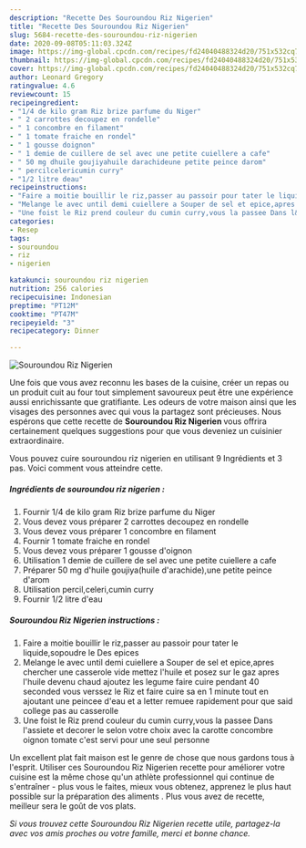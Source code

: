 ```yaml
---
description: "Recette Des Souroundou Riz Nigerien"
title: "Recette Des Souroundou Riz Nigerien"
slug: 5684-recette-des-souroundou-riz-nigerien
date: 2020-09-08T05:11:03.324Z
image: https://img-global.cpcdn.com/recipes/fd24040488324d20/751x532cq70/souroundou-riz-nigerien-photo-principale-de-la-recette.jpg
thumbnail: https://img-global.cpcdn.com/recipes/fd24040488324d20/751x532cq70/souroundou-riz-nigerien-photo-principale-de-la-recette.jpg
cover: https://img-global.cpcdn.com/recipes/fd24040488324d20/751x532cq70/souroundou-riz-nigerien-photo-principale-de-la-recette.jpg
author: Leonard Gregory
ratingvalue: 4.6
reviewcount: 15
recipeingredient:
- "1/4 de kilo gram Riz brize parfume du Niger"
- " 2 carrottes decoupez en rondelle"
- " 1 concombre en filament"
- " 1 tomate fraiche en rondel"
- " 1 gousse doignon"
- " 1 demie de cuillere de sel avec une petite cuiellere a cafe"
- " 50 mg dhuile goujiyahuile darachideune petite peince darom"
- " percilcelericumin curry"
- "1/2 litre deau"
recipeinstructions:
- "Faire a moitie bouillir le riz,passer au passoir pour tater le liquide,sopoudre le Des epices"
- "Melange le avec until demi cuiellere a Souper de sel et epice,apres chercher une casserole vide mettez l&#39;huile et posez sur le gaz apres l&#39;huile devenu chaud ajoutez les legume faire cuire pendant 40 seconded vous verssez le Riz et faire cuire sa en 1 minute tout en ajoutant une peincee d&#39;eau et a letter remuee rapidement pour que said college pas au casserolle"
- "Une foist le Riz prend couleur du cumin curry,vous la passee Dans l&#39;assiete et decorer le selon votre choix avec la carotte concombre oignon tomate c&#39;est servi pour une seul personne"
categories:
- Resep
tags:
- souroundou
- riz
- nigerien

katakunci: souroundou riz nigerien 
nutrition: 256 calories
recipecuisine: Indonesian
preptime: "PT12M"
cooktime: "PT47M"
recipeyield: "3"
recipecategory: Dinner

---
```



![Souroundou Riz Nigerien](https://img-global.cpcdn.com/recipes/fd24040488324d20/751x532cq70/souroundou-riz-nigerien-photo-principale-de-la-recette.jpg)

Une fois que vous avez reconnu les bases de la cuisine, créer un repas ou un produit cuit au four tout simplement savoureux peut être une expérience aussi enrichissante que gratifiante. Les odeurs de votre maison ainsi que les visages des personnes avec qui vous la partagez sont précieuses. Nous espérons que cette recette de <strong> Souroundou Riz Nigerien </strong> vous offrira certainement quelques suggestions pour que vous deveniez un cuisinier extraordinaire.

<!--inarticleads1-->

Vous pouvez cuire souroundou riz nigerien en utilisant 9 Ingrédients et 3 pas. Voici comment vous atteindre cette.

##### Ingrédients de souroundou riz nigerien :

1. Fournir 1/4 de kilo gram Riz brize parfume du Niger
1. Vous devez vous préparer  2 carrottes decoupez en rondelle
1. Vous devez vous préparer  1 concombre en filament
1. Fournir  1 tomate fraiche en rondel
1. Vous devez vous préparer  1 gousse d&#39;oignon
1. Utilisation  1 demie de cuillere de sel avec une petite cuiellere a cafe
1. Préparer  50 mg d&#39;huile goujiya(huile d&#39;arachide),une petite peince d&#39;arom
1. Utilisation  percil,celeri,cumin curry
1. Fournir 1/2 litre d&#39;eau




<!--inarticleads2-->

##### Souroundou Riz Nigerien instructions :

1. Faire a moitie bouillir le riz,passer au passoir pour tater le liquide,sopoudre le Des epices
1. Melange le avec until demi cuiellere a Souper de sel et epice,apres chercher une casserole vide mettez l&#39;huile et posez sur le gaz apres l&#39;huile devenu chaud ajoutez les legume faire cuire pendant 40 seconded vous verssez le Riz et faire cuire sa en 1 minute tout en ajoutant une peincee d&#39;eau et a letter remuee rapidement pour que said college pas au casserolle
1. Une foist le Riz prend couleur du cumin curry,vous la passee Dans l&#39;assiete et decorer le selon votre choix avec la carotte concombre oignon tomate c&#39;est servi pour une seul personne




<!--inarticleads1-->

<p>
Un excellent plat fait maison est le genre de chose que nous gardons tous à l'esprit. Utiliser ces Souroundou Riz Nigerien recette pour améliorer votre cuisine est la même chose qu'un athlète professionnel qui continue de s'entraîner - plus vous le faites, mieux vous obtenez, apprenez le plus haut possible sur la préparation des aliments . Plus vous avez de recette, meilleur sera le goût de vos plats.
</p>

<p>
<i>Si vous trouvez cette Souroundou Riz Nigerien recette utile, partagez-la avec vos amis proches ou votre famille, merci et bonne chance.</i>
</p>
